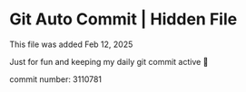 # Git Auto Commit | Hidden File

This file was added Feb 12, 2025

Just for fun and keeping my daily git commit active 🤪

commit number: 3110781
